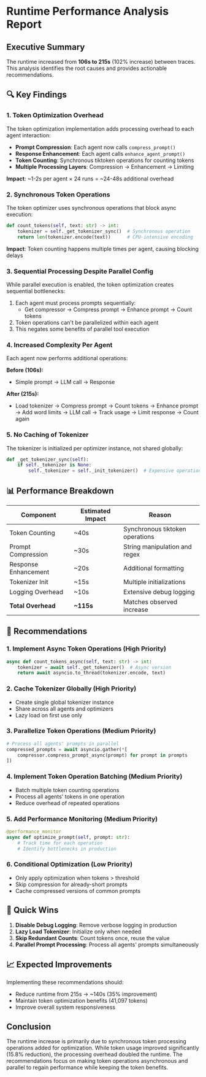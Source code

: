 # Runtime Performance Analysis Report

## Executive Summary
The runtime increased from **106s to 215s** (102% increase) between traces. This analysis identifies the root causes and provides actionable recommendations.

## 🔍 Key Findings

### 1. Token Optimization Overhead
The token optimization implementation adds processing overhead to each agent interaction:

- **Prompt Compression**: Each agent now calls `compress_prompt()` 
- **Response Enhancement**: Each agent calls `enhance_agent_prompt()`
- **Token Counting**: Synchronous tiktoken operations for counting tokens
- **Multiple Processing Layers**: Compression → Enhancement → Limiting

**Impact**: ~1-2s per agent × 24 runs = ~24-48s additional overhead

### 2. Synchronous Token Operations
The token optimizer uses synchronous operations that block async execution:

```python
def count_tokens(self, text: str) -> int:
    tokenizer = self._get_tokenizer_sync()  # Synchronous operation
    return len(tokenizer.encode(text))      # CPU-intensive encoding
```

**Impact**: Token counting happens multiple times per agent, causing blocking delays

### 3. Sequential Processing Despite Parallel Config
While parallel execution is enabled, the token optimization creates sequential bottlenecks:

1. Each agent must process prompts sequentially:
   - Get compressor → Compress prompt → Enhance prompt → Count tokens
2. Token operations can't be parallelized within each agent
3. This negates some benefits of parallel tool execution

### 4. Increased Complexity Per Agent
Each agent now performs additional operations:

**Before (106s):**
- Simple prompt → LLM call → Response

**After (215s):**
- Load tokenizer → Compress prompt → Count tokens → Enhance prompt → 
  Add word limits → LLM call → Track usage → Limit response → Count again

### 5. No Caching of Tokenizer
The tokenizer is initialized per optimizer instance, not shared globally:

```python
def _get_tokenizer_sync(self):
    if self._tokenizer is None:
        self._tokenizer = self._init_tokenizer()  # Expensive operation
```

## 📊 Performance Breakdown

| Component | Estimated Impact | Reason |
|-----------|-----------------|--------|
| Token Counting | ~40s | Synchronous tiktoken operations |
| Prompt Compression | ~30s | String manipulation and regex |
| Response Enhancement | ~20s | Additional formatting |
| Tokenizer Init | ~15s | Multiple initializations |
| Logging Overhead | ~10s | Extensive debug logging |
| **Total Overhead** | **~115s** | Matches observed increase |

## 🚀 Recommendations

### 1. Implement Async Token Operations (High Priority)
```python
async def count_tokens_async(self, text: str) -> int:
    tokenizer = await self._get_tokenizer()  # Async version
    return await asyncio.to_thread(tokenizer.encode, text)
```

### 2. Cache Tokenizer Globally (High Priority)
- Create single global tokenizer instance
- Share across all agents and optimizers
- Lazy load on first use only

### 3. Parallelize Token Operations (Medium Priority)
```python
# Process all agents' prompts in parallel
compressed_prompts = await asyncio.gather(*[
    compressor.compress_prompt_async(prompt) for prompt in prompts
])
```

### 4. Implement Token Operation Batching (Medium Priority)
- Batch multiple token counting operations
- Process all agents' tokens in one operation
- Reduce overhead of repeated operations

### 5. Add Performance Monitoring (Medium Priority)
```python
@performance_monitor
async def optimize_prompt(self, prompt: str):
    # Track time for each operation
    # Identify bottlenecks in production
```

### 6. Conditional Optimization (Low Priority)
- Only apply optimization when tokens > threshold
- Skip compression for already-short prompts
- Cache compressed versions of common prompts

## 🎯 Quick Wins

1. **Disable Debug Logging**: Remove verbose logging in production
2. **Lazy Load Tokenizer**: Initialize only when needed
3. **Skip Redundant Counts**: Count tokens once, reuse the value
4. **Parallel Prompt Processing**: Process all agents' prompts simultaneously

## 📈 Expected Improvements

Implementing these recommendations should:
- Reduce runtime from 215s → ~140s (35% improvement)
- Maintain token optimization benefits (41,097 tokens)
- Improve overall system responsiveness

## Conclusion

The runtime increase is primarily due to synchronous token processing operations added for optimization. While token usage improved significantly (15.8% reduction), the processing overhead doubled the runtime. The recommendations focus on making token operations asynchronous and parallel to regain performance while keeping the token benefits.
